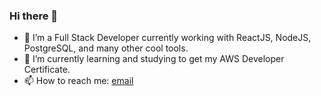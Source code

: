 ### Hi there 👋

- 🔭 I’m a Full Stack Developer currently working with ReactJS, NodeJS, PostgreSQL, and many other cool tools.
- 🌱 I’m currently learning and studying to get my AWS Developer Certificate.
- 📫 How to reach me: [email](mailto:muzzyay@gmail.com)

<!--
**muzzyay/muzzyay** is a ✨ _special_ ✨ repository because its `README.md` (this file) appears on your GitHub profile.

Here are some ideas to get you started:

- 🔭 I’m currently working on ...
- 🌱 I’m currently learning ...
- 👯 I’m looking to collaborate on ...
- 🤔 I’m looking for help with ...
- 💬 Ask me about ...
- 📫 How to reach me: ...
- 😄 Pronouns: ...
- ⚡ Fun fact: ...
-->

